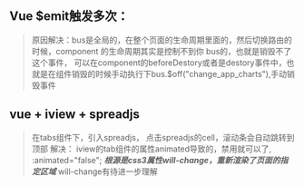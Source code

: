 ## Vue $emit触发多次：
> 原因解决：bus是全局的，在整个页面的生命周期里面的，然后切换路由的时候，component 的生命周期其实是控制不到你 bus的，也就是销毁不了这个事件，
可以在component的beforeDestory或者是destory事件中，也就是在组件销毁的时候手动执行下bus.$off("change_app_charts"),手动销毁事件

## vue + iview + spreadjs
> 在tabs组件下，引入spreadjs， 点击spreadjs的cell，滚动条会自动跳转到顶部
> 解决： iview的tab组件的属性animated导致的，禁用就可以了, :animated="false"; 
> ***根源是css3属性will-change，重新渲染了页面的指定区域***  will-change有待进一步理解
